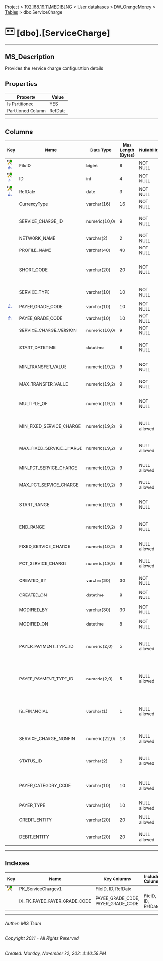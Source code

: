 #### 

[Project](../../../../index.md) > [192.168.19.11\\MEDIBLNG](../../../index.md) > [User databases](../../index.md) > [DW_OrangeMoney](../index.md) > [Tables](Tables.md) > dbo.ServiceCharge

# ![Tables](../../../../Images/Table32.png) [dbo].[ServiceCharge]

---

## <a name="#description"></a>MS_Description

Provides the service charge configuration details

## <a name="#properties"></a>Properties

| Property | Value |
|---|---|
| Is Partitioned | YES |
| Partitioned Column | RefDate |


---

## <a name="#columns"></a>Columns

| Key | Name | Data Type | Max Length (Bytes) | Nullability | Description |
|---|---|---|---|---|---|
| [![Cluster Primary Key PK_ServiceChargev1: *](../../../../Images/pkcluster.png)](#indexes)[![Indexes IX_FK_PAYEE_PAYER_GRADE_CODE](../../../../Images/Index.png)](#indexes) | FileID | bigint | 8 | NOT NULL | _Unique File Identifier_ |
| [![Cluster Primary Key PK_ServiceChargev1: *](../../../../Images/pkcluster.png)](#indexes)[![Indexes IX_FK_PAYEE_PAYER_GRADE_CODE](../../../../Images/Index.png)](#indexes) | ID | int | 4 | NOT NULL | _Unique Data Line within a file_ |
| [![Cluster Primary Key PK_ServiceChargev1: *](../../../../Images/pkcluster.png)](#indexes)[![Indexes IX_FK_PAYEE_PAYER_GRADE_CODE](../../../../Images/Index.png)](#indexes) | RefDate | date | 3 | NOT NULL | _Date of the file_ |
|  | CurrencyType | varchar(16) | 16 | NOT NULL | _Currency (USD/LRD)_ |
|  | SERVICE_CHARGE_ID | numeric(10,0) | 9 | NOT NULL | _Unique Service Charge ID generated by system_ |
|  | NETWORK_NAME | varchar(2) | 2 | NOT NULL | _Name of the Network_ |
|  | PROFILE_NAME | varchar(40) | 40 | NOT NULL | _Name of service charge profile_ |
|  | SHORT_CODE | varchar(20) | 20 | NOT NULL | _Short code of service charge(This is provided by the user who creates the service chage)_ |
|  | SERVICE_TYPE | varchar(10) | 10 | NOT NULL | _Type of service for which service charge is created_ |
| [![Indexes IX_FK_PAYEE_PAYER_GRADE_CODE](../../../../Images/Index.png)](#indexes) | PAYER_GRADE_CODE | varchar(10) | 10 | NOT NULL | _Payer Grade of service charge_ |
| [![Indexes IX_FK_PAYEE_PAYER_GRADE_CODE](../../../../Images/Index.png)](#indexes) | PAYEE_GRADE_CODE | varchar(10) | 10 | NOT NULL | _Payee Grade of service charge_ |
|  | SERVICE_CHARGE_VERSION | numeric(10,0) | 9 | NOT NULL | _Latest version of service charge_ |
|  | START_DATETIME | datetime | 8 | NOT NULL | _Timestamp of service charge from which it is applicable_ |
|  | MIN_TRANSFER_VALUE | numeric(19,2) | 9 | NOT NULL | _Minimum transfer amount allowed for the service_ |
|  | MAX_TRANSFER_VALUE | numeric(19,2) | 9 | NOT NULL | _Maximum transfer amount allowed for the service_ |
|  | MULTIPLE_OF | numeric(19,2) | 9 | NOT NULL | _Multiple of transaction amount possible in transaction_ |
|  | MIN_FIXED_SERVICE_CHARGE | numeric(19,2) | 9 | NULL allowed | _Minimum amount of fixed service charge allowed in slab_ |
|  | MAX_FIXED_SERVICE_CHARGE | numeric(19,2) | 9 | NULL allowed | _Maximum amount of fixed service charge allowed in slab_ |
|  | MIN_PCT_SERVICE_CHARGE | numeric(19,2) | 9 | NULL allowed | _Minimum percent of service charge allowed in slab_ |
|  | MAX_PCT_SERVICE_CHARGE | numeric(19,2) | 9 | NULL allowed | _Maximum percent of service charge allowed in slab_ |
|  | START_RANGE | numeric(19,2) | 9 | NOT NULL | _Start range of amount on which service charge is applicable_ |
|  | END_RANGE | numeric(19,2) | 9 | NOT NULL | _End range of amount on which service charge is applicable_ |
|  | FIXED_SERVICE_CHARGE | numeric(19,2) | 9 | NULL allowed | _Fixed service charge on the service_ |
|  | PCT_SERVICE_CHARGE | numeric(19,2) | 9 | NULL allowed | _Percent service charge on the service_ |
|  | CREATED_BY | varchar(30) | 30 | NOT NULL | _User Id of the user who created service charge_ |
|  | CREATED_ON | datetime | 8 | NOT NULL | _Creation date_ |
|  | MODIFIED_BY | varchar(30) | 30 | NOT NULL | _User Id of the user who modified service charge_ |
|  | MODIFIED_ON | datetime | 8 | NOT NULL | _Modification date_ |
|  | PAYER_PAYMENT_TYPE_ID | numeric(2,0) | 5 | NULL allowed | _Payment type id of the payer. Mapping for payment type id can be found in SysPaymentmethod export_ |
|  | PAYEE_PAYMENT_TYPE_ID | numeric(2,0) | 5 | NULL allowed | _Payment type id of the payee. Mapping for payment type id can be found in SysPaymentmethod export_ |
|  | IS_FINANCIAL | varchar(1) | 1 | NULL allowed | _Indicates whether the transaction is a financial transaction ( eg cashin ) or not ( eg, view bill )_ |
|  | SERVICE_CHARGE_NONFIN | numeric(22,0) | 13 | NULL allowed | _Service charge amount for non financial transactions_ |
|  | STATUS_ID | varchar(2) | 2 | NULL allowed | _Status of service charge (eg. - Y for active or N for deleted.)_ |
|  | PAYER_CATEGORY_CODE | varchar(10) | 10 | NULL allowed | _Category of payer. Details of category code can be found in category detail export_ |
|  | PAYER_TYPE | varchar(10) | 10 | NULL allowed | _Type of payer_ |
|  | CREDIT_ENTITY | varchar(20) | 20 | NULL allowed | _To whom the service charge is  paid_ |
|  | DEBIT_ENTITY | varchar(20) | 20 | NULL allowed | _By whom the service charge is paid_ |


---

## <a name="#indexes"></a>Indexes

| Key | Name | Key Columns | Included Columns | Unique | Partition Scheme | Partitioned |
|---|---|---|---|---|---|---|
| [![Cluster Primary Key PK_ServiceChargev1: *](../../../../Images/pkcluster.png)](#indexes) | PK_ServiceChargev1 | FileID, ID, RefDate |  | YES | pschSemesterPartition | RefDate |
|  | IX_FK_PAYEE_PAYER_GRADE_CODE | PAYEE_GRADE_CODE, PAYER_GRADE_CODE | FileID, ID, RefDate |  | pschSemesterPartition | RefDate |


---

###### Author:  MIS Team

###### Copyright 2021 - All Rights Reserved

###### Created: Monday, November 22, 2021 4:40:59 PM


